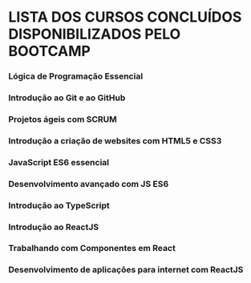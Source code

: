 # **LISTA DOS CURSOS CONCLUÍDOS DISPONIBILIZADOS PELO BOOTCAMP**

### Lógica de Programação Essencial
### Introdução ao Git e ao GitHub
### Projetos ágeis com SCRUM
### Introdução a criação de websites com HTML5 e CSS3
### JavaScript ES6 essencial
### Desenvolvimento avançado com JS ES6
### Introdução ao TypeScript
### Introdução ao ReactJS
### Trabalhando com Componentes em React
### Desenvolvimento de aplicações para internet com ReactJS
